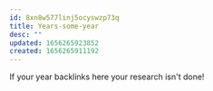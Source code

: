 ```yaml
---
id: 8xn8w577linj5ocyswzp73q
title: Years-some-year
desc: ""
updated: 1656265923852
created: 1656265911192
---
```


If your year backlinks here your research isn't done!
